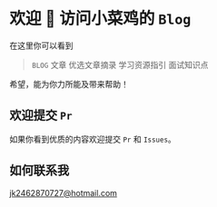 # 欢迎 👏 访问小菜鸡的 `Blog`

在这里你可以看到

> `BLOG` 文章
> 优选文章摘录
> 学习资源指引
> 面试知识点

希望，能为你力所能及带来帮助！

## 欢迎提交 `Pr`

如果你看到优质的内容欢迎提交 `Pr` 和 `Issues`。

## 如何联系我

jk2462870727@hotmail.com

